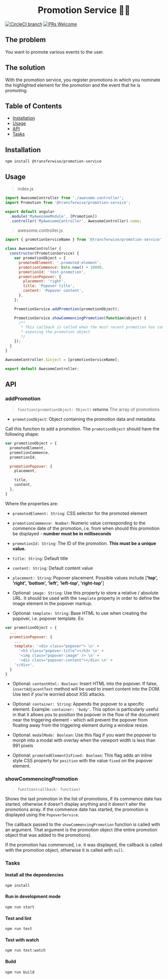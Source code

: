 <h1 align="center">
  Promotion Service 🍾💨
</h1>

[![CircleCI branch](https://img.shields.io/circleci/project/github/transferwise/promotion-service/master.svg?style=flat-square)]()
[![PRs Welcome](https://img.shields.io/badge/PRs-welcome-brightgreen.svg?style=flat-square)](http://makeapullrequest.com)

## The problem

You want to promote various events to the user.

## The solution

With the promotion service, you register promotions in which you nominate the highlighted element for the promotion and the event that he is promoting.

## Table of Contents
- [Installation](#installation)
- [Usage](#usage)
- [API](#api)
- [Tasks](#tasks)

## Installation

```
npm install @transferwise/promotion-service
```

## Usage

> index.js

```javascript
import AwesomeController from './awesome.controller';
import Promotion from '@transferwise/promotion-service';

export default angular
  .module('MyAwesomeModule', [Promotion])
  .controller('MyAwesomeController', AwesomeController).name;
```

> awesome.controller.js

```javascript
import { promotionServiceName } from '@transferwise/promotion-service';

class AwesomeController {
  constructor(PromotionService) {
    var promotionObject = {
      promotedElement: '.promoted-element',
      promotionCommence: Date.now() + 10000,
      promotionId: 'test-promotion',
      promotionPopover: {
        placement: 'right',
        title: 'Popover title',
        content: 'Popover content',
      },
    };

    PromotionService.addPromotion(promotionObject);

    PromotionService.showCommencingPromotion(function(object) {
      /**
       * This callback is called when the most recent promotion has commenced,
       * exposing the promotion object
       */
    });
  }
}

AwesomeController.$inject = [promotionServiceName];

export default AwesomeController;

```

## API

### addPromotion

> `function(promotionObject: Object)`
**returns** The array of promotions

- `promotionObject`: Object containing the promotion data and metadata.

Call this function to add a promotion. The `promotionObject` should have the following shape:

```javascript
var promotionObject = {
  promotedElement,
  promotionCommence,
  promotionId,

  promotionPopover: {
    placement,

    title,
    content,
  },
}
```

Where the properties are:

- `promotedElement: String`: CSS selector for the promoted element
- `promotionCommence: Number`: Numeric value corresponding to the commence date of the promotion, i.e. from when should this promotion be displayed - **number must be in milliseconds**
- `promotionId: String`: The ID of the promotion. **This must be a unique value.**

- `title: String`: Default title
- `content: String`: Default content value
- `placement: String`: Popover placement. Possible values include [**'top', 'right', 'bottom', 'left', 'left-top', 'right-top'**]

- Optional: `image: String`: Use this property to store a relative / absolute URL. It should be used with the `template` property in order to define the image element in the popover markup.
- Optional: `template: String`: Base HTML to use when creating the popover, i.e. popover template. Ex:

```javascript
var promotionObject = {
  ...
  promotionPopover: {
    ...
    template: '<div class="popover"> \n' +
      '<h3 class="popover-title"></h3> \n' +
      '<img class="popover-image" /> \n' +
      '<div class="popover-content"></div> \n' +
    '</div>',
  }
}
```
- Optional: `contentHtml: Boolean`: Insert HTML into the popover. If false, `insertAdjacentText` method will be used to insert content into the DOM. Use text if you're worried about XSS attacks.
- Optional: `container: String`: Appends the popover to a specific element. Example: `container: 'body'`. This option is particularly useful in that it allows you to position the popover in the flow of the document near the triggering element - which will prevent the popover from floating away from the triggering element during a window resize.

- Optional: `modalMode: Boolean`: Use this flag if you want the popover to morph into a modal with overlay when the viewport width is less than 991 pixels
- Optional: `promotedElementIsFixed: Boolean`: This flag adds an inline style CSS property for `position` with the value `fixed` on the popover element.

### showCommencingPromotion

> `function(callback: function)`

Shows the last promotion in the list of promotions, if its commence date has started, otherwise it doesn't display anything and it doesn't alter the promotions array. If the commence date has started, the promotion is displayed using the `PopoverService`.

The callback passed to the `showCommencingPromotion` function is called with an argument. That argument is the promotion object (the entire promotion object that was added to the promotions).

If the promotion has commenced, i.e. it was displayed, the callback is called with the promotion object, otherwise it is called with `null`.

### Tasks

#### Install all the dependencies

```
npm install
```

#### Run in development mode

```
npm run start
```

#### Test and lint

```
npm run test
```

#### Test with watch

```
npm run test:watch
```

#### Build

```
npm run build
```
